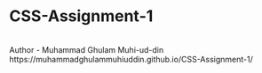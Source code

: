 # CSS-Assignment-1
<br/>
Author - Muhammad Ghulam Muhi-ud-din
<br/>
 https://muhammadghulammuhiuddin.github.io/CSS-Assignment-1/
